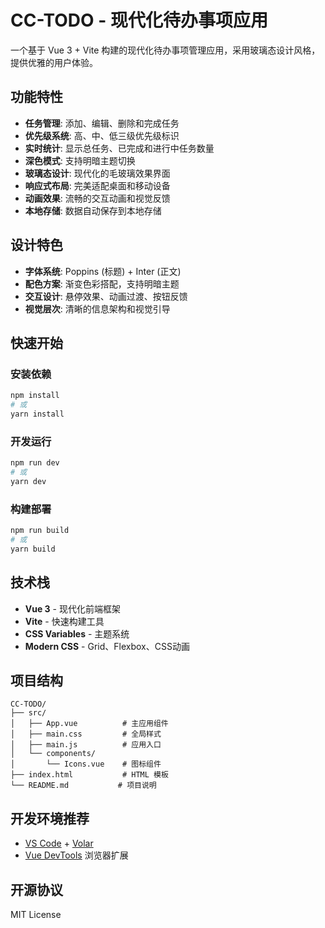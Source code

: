 # CC-TODO - 现代化待办事项应用

一个基于 Vue 3 + Vite 构建的现代化待办事项管理应用，采用玻璃态设计风格，提供优雅的用户体验。

## 功能特性

- **任务管理**: 添加、编辑、删除和完成任务
- **优先级系统**: 高、中、低三级优先级标识
- **实时统计**: 显示总任务、已完成和进行中任务数量
- **深色模式**: 支持明暗主题切换
- **玻璃态设计**: 现代化的毛玻璃效果界面
- **响应式布局**: 完美适配桌面和移动设备
- **动画效果**: 流畅的交互动画和视觉反馈
- **本地存储**: 数据自动保存到本地存储

## 设计特色

- **字体系统**: Poppins (标题) + Inter (正文)
- **配色方案**: 渐变色彩搭配，支持明暗主题
- **交互设计**: 悬停效果、动画过渡、按钮反馈
- **视觉层次**: 清晰的信息架构和视觉引导

## 快速开始

### 安装依赖
```bash
npm install
# 或
yarn install
```

### 开发运行
```bash
npm run dev
# 或
yarn dev
```

### 构建部署
```bash
npm run build
# 或
yarn build
```

## 技术栈

- **Vue 3** - 现代化前端框架
- **Vite** - 快速构建工具
- **CSS Variables** - 主题系统
- **Modern CSS** - Grid、Flexbox、CSS动画

## 项目结构

```
CC-TODO/
├── src/
│   ├── App.vue          # 主应用组件
│   ├── main.css         # 全局样式
│   ├── main.js          # 应用入口
│   └── components/
│       └── Icons.vue    # 图标组件
├── index.html           # HTML 模板
└── README.md           # 项目说明
```

## 开发环境推荐

- [VS Code](https://code.visualstudio.com/) + [Volar](https://marketplace.visualstudio.com/items?itemName=Vue.volar)
- [Vue DevTools](https://devtools.vuejs.org/) 浏览器扩展

## 开源协议

MIT License
